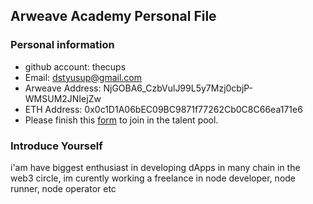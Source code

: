 ## Arweave Academy Personal File

### Personal information

- github account: thecups 
- Email: dstyusup@gmail.com
- Arweave Address: NjGOBA6_CzbVulJ99L5y7Mzj0cbjP-WMSUM2JNIejZw
- ETH Address: 0x0c1D1A06bEC09BC9871f77262Cb0C8C66ea171e6
- Please finish this [form](https://docs.google.com/forms/d/e/1FAIpQLSfWA5fIIcBgmRppm3jNz5vmf9Mai_QMVil-2pO4r7YKn_Zhtw/viewform?usp=sf_link) to join in the talent pool.

### Introduce Yourself
 i'am have biggest enthusiast in developing dApps in many chain in the web3 circle, im curently working a freelance in node developer, node runner, node operator etc
